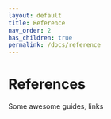 ```yaml
---
layout: default
title: Reference
nav_order: 2
has_children: true
permalink: /docs/reference
---
```


# References

Some awesome guides, links
